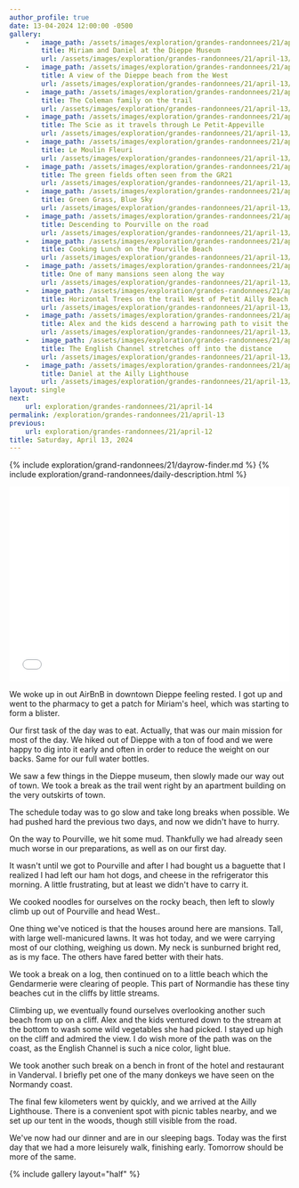```yaml
---
author_profile: true
date: 13-04-2024 12:00:00 -0500
gallery: 
    -   image_path: /assets/images/exploration/grandes-randonnees/21/april-13/small/100009.jpg
        title: Miriam and Daniel at the Dieppe Museum
        url: /assets/images/exploration/grandes-randonnees/21/april-13/large/100009.jpg
    -   image_path: /assets/images/exploration/grandes-randonnees/21/april-13/small/101055.jpg
        title: A view of the Dieppe beach from the West
        url: /assets/images/exploration/grandes-randonnees/21/april-13/large/101055.jpg
    -   image_path: /assets/images/exploration/grandes-randonnees/21/april-13/small/113207.jpg
        title: The Coleman family on the trail
        url: /assets/images/exploration/grandes-randonnees/21/april-13/large/113207.jpg
    -   image_path: /assets/images/exploration/grandes-randonnees/21/april-13/small/114203.jpg
        title: The Scie as it travels through Le Petit-Appeville
        url: /assets/images/exploration/grandes-randonnees/21/april-13/large/114203.jpg
    -   image_path: /assets/images/exploration/grandes-randonnees/21/april-13/small/114828.jpg
        title: Le Moulin Fleuri
        url: /assets/images/exploration/grandes-randonnees/21/april-13/large/114828.jpg
    -   image_path: /assets/images/exploration/grandes-randonnees/21/april-13/small/120522.jpg
        title: The green fields often seen from the GR21
        url: /assets/images/exploration/grandes-randonnees/21/april-13/large/120522.jpg
    -   image_path: /assets/images/exploration/grandes-randonnees/21/april-13/small/122656.jpg
        title: Green Grass, Blue Sky
        url: /assets/images/exploration/grandes-randonnees/21/april-13/large/122656.jpg
    -   image_path: /assets/images/exploration/grandes-randonnees/21/april-13/small/123849.jpg
        title: Descending to Pourville on the road
        url: /assets/images/exploration/grandes-randonnees/21/april-13/large/123849.jpg
    -   image_path: /assets/images/exploration/grandes-randonnees/21/april-13/small/135414.jpg
        title: Cooking Lunch on the Pourville Beach
        url: /assets/images/exploration/grandes-randonnees/21/april-13/large/135414.jpg
    -   image_path: /assets/images/exploration/grandes-randonnees/21/april-13/small/142957.jpg
        title: One of many mansions seen along the way
        url: /assets/images/exploration/grandes-randonnees/21/april-13/large/142957.jpg
    -   image_path: /assets/images/exploration/grandes-randonnees/21/april-13/small/150508.jpg
        title: Horizontal Trees on the trail West of Petit Ailly Beach
        url: /assets/images/exploration/grandes-randonnees/21/april-13/large/150508.jpg
    -   image_path: /assets/images/exploration/grandes-randonnees/21/april-13/small/163715.jpg
        title: Alex and the kids descend a harrowing path to visit the beach off the trail
        url: /assets/images/exploration/grandes-randonnees/21/april-13/large/163715.jpg
    -   image_path: /assets/images/exploration/grandes-randonnees/21/april-13/small/171345.jpg
        title: The English Channel stretches off into the distance
        url: /assets/images/exploration/grandes-randonnees/21/april-13/large/171345.jpg
    -   image_path: /assets/images/exploration/grandes-randonnees/21/april-13/small/185410.jpg
        title: Daniel at the Ailly Lighthouse
        url: /assets/images/exploration/grandes-randonnees/21/april-13/large/185410.jpg
layout: single
next:
    url: exploration/grandes-randonnees/21/april-14
permalink: /exploration/grandes-randonnees/21/april-13
previous:
    url: exploration/grandes-randonnees/21/april-12
title: Saturday, April 13, 2024
---
```

{% include exploration/grand-randonnees/21/dayrow-finder.md %}
{% include exploration/grand-randonnees/daily-description.html %}

<iframe width="100%" height="350px" frameborder="0" allowfullscreen allow="geolocation" src="//umap.openstreetmap.fr/en/map/untitled-map_1064850?scaleControl=true&miniMap=false&scrollWheelZoom=true&zoomControl=true&editMode=disabled&moreControl=false&searchControl=false&tilelayersControl=null&embedControl=false&datalayersControl=null&onLoadPanel=none&captionBar=false&captionMenus=false&captionControl=false&locateControl=false&editinosmControl=false#12/49.9180/1.0267"></iframe>

We woke up in out AirBnB in downtown Dieppe feeling rested. I got up and went to the pharmacy to get a patch for Miriam's heel, which was starting to form a blister.

Our first task of the day was to eat. Actually, that was our main mission for most of the day. We hiked out of Dieppe with a ton of food and we were happy to dig into it early and often in order to reduce the weight on our backs. Same for our full water bottles.

We saw a few things in the Dieppe museum, then slowly made our way out of town. We took a break as the trail went right by an apartment building on the very outskirts of town.

The schedule today was to go slow and take long breaks when possible. We had pushed hard the previous two days, and now we didn't have to hurry.

On the way to Pourville, we hit some mud. Thankfully we had already seen much worse in our preparations, as well as on our first day.

It wasn't until we got to Pourville and after I had bought us a baguette that I realized I had left our ham hot dogs, and cheese in the refrigerator this morning. A little frustrating, but at least we didn't have to carry it.

We cooked noodles for ourselves on the rocky beach, then left to slowly climb up out of Pourville and head West..

One thing we've noticed is that the houses around here are mansions. Tall, with large well-manicured lawns. It was hot today, and we were carrying most of our clothing, weighing us down. My neck is sunburned bright red, as is my face. The others have fared better with their hats.

We took a break on a log, then continued on to a little beach which the Gendarmerie were clearing of people. This part of Normandie has these tiny beaches cut in the cliffs by little streams.

Climbing up, we eventually found ourselves overlooking another such beach from up on a cliff. Alex and the kids ventured down to the stream at the bottom to wash some wild vegetables she had picked. I stayed up high on the cliff and admired the view. I do wish more of the path was on the coast, as the English Channel is such a nice color, light blue.

We took another such break on a bench in front of the hotel and restaurant in Vanderval. I briefly pet one of the many donkeys we have seen on the Normandy coast.

The final few kilometers went by quickly, and we arrived at the Ailly Lighthouse. There is a convenient spot with picnic tables nearby, and we set up our tent in the woods, though still visible from the road.

We've now had our dinner and are in our sleeping bags. Today was the first day that we had a more leisurely walk, finishing early. Tomorrow should be more of the same.

{% include gallery layout="half" %}